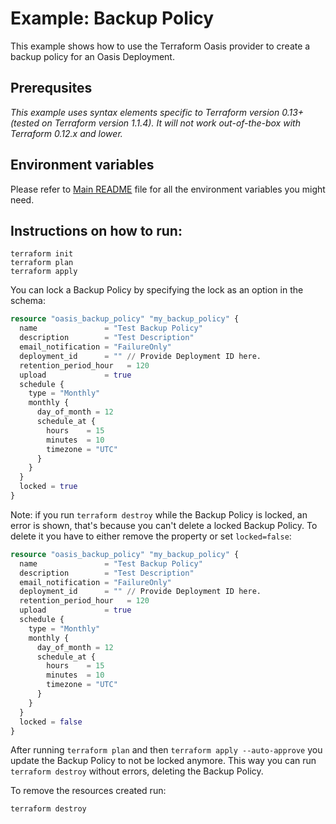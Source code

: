 # Example: Backup Policy

This example shows how to use the Terraform Oasis provider to create a backup policy for an Oasis Deployment.

## Prerequsites

*This example uses syntax elements specific to Terraform version 0.13+ (tested on Terraform version 1.1.4).
It will not work out-of-the-box with Terraform 0.12.x and lower.*

## Environment variables
Please refer to [Main README](../../README.md) file for all the environment variables you might need.

## Instructions on how to run:
```
terraform init
terraform plan
terraform apply
```

You can lock a Backup Policy by specifying the lock as an option in the schema:
```terraform
resource "oasis_backup_policy" "my_backup_policy" {
  name               = "Test Backup Policy"
  description        = "Test Description"
  email_notification = "FailureOnly"
  deployment_id      = "" // Provide Deployment ID here.
  retention_period_hour   = 120
  upload             = true
  schedule {
    type = "Monthly"
    monthly {
      day_of_month = 12
      schedule_at {
        hours    = 15
        minutes  = 10
        timezone = "UTC"
      }
    }
  }
  locked = true
}
```
Note: if you run `terraform destroy` while the Backup Policy is locked, an error is shown, that's because you can't delete a locked Backup Policy.
To delete it you have to either remove the property or set `locked=false`:
```terraform
resource "oasis_backup_policy" "my_backup_policy" {
  name               = "Test Backup Policy"
  description        = "Test Description"
  email_notification = "FailureOnly"
  deployment_id      = "" // Provide Deployment ID here.
  retention_period_hour   = 120
  upload             = true
  schedule {
    type = "Monthly"
    monthly {
      day_of_month = 12
      schedule_at {
        hours    = 15
        minutes  = 10
        timezone = "UTC"
      }
    }
  }
  locked = false
}
```
After running `terraform plan` and then `terraform apply --auto-approve` you update the Backup Policy to not be locked anymore. This way you can run `terraform destroy` without errors, deleting the Backup Policy.

To remove the resources created run:
```
terraform destroy
```